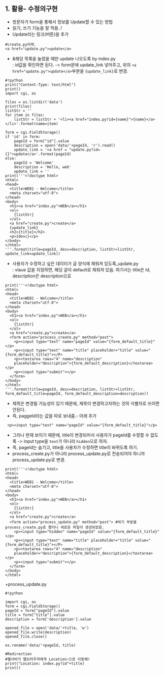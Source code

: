 ## 1. 활용- 수정의구현 <br>
+ 방문자가 form을 통해서 정보를 Update할 수 있는 방법 <br>
+ 읽기, 쓰기 기능을 잘 적용..! <br>
+ Update라는 링크(버튼)을 추가
```
#create.py아래.
<a href="update.py">update</a>
```

+ &해당 목록을 눌렀을 때만 update 나오도록 by index.py <br>
: id값을 확인하면 된다. -> form문에 update_link 넣어주고, 위의 `<a href="update.py">update</a>`부분을 `{update_link}`로 변경.<br>
```
#!python
print("Content-Type: text/html")
print()
import cgi, os

files = os.listdir('data')
print(files)
listStr = ''
for item in files:
    listStr = listStr + '<li><a href="index.py?id={name}">{name}</a></li>'.format(name=item)

form = cgi.FieldStorage()
if 'id' in form:
    pageId = form["id"].value
    description = open('data/'+pageId, 'r').read()
    update_link = '<a href = "update.py?id={}">update</a>'.format(pageId)
else:
    pageId = 'Welcome'
    description = 'Hello, web'
    update_link = ''
print('''<!doctype html>
<html>
<head>
  <title>WEB1 - Welcome</title>
  <meta charset="utf-8">
</head>
<body>
  <h1><a href="index.py">WEB</a></h1>
  <ol>
    {listStr}
  </ol>
  <a href="create.py">create</a>
  {update_link}
  <h2>{title}</h2>
  <p>{desc}</p>
</body>
</html>
'''.format(title=pageId, desc=description, listStr=listStr, update_link=update_link))
```
+ 사용자가 수정하고 싶은 데이터가 글 양식에 채워져 있도록_update.py<br>
: vlaue 값을 지정하면, 해당 글이 default로 채워져 있음. 여기서는 title은 Id, description은 description으로 
```
print('''<!doctype html>
<html>
<head>
  <title>WEB1 - Welcome</title>
  <meta charset="utf-8">
</head>
<body>
  <h1><a href="index.py">WEB</a></h1>
  <ol>
    {listStr}
  </ol>
  <a href="create.py">create</a>
  <form action="process_create.py" method="post"> 
    <p><input type="text" name="pageId" value="{form_default_title}"</p>
    <p><input type="text" name="title" placeholder="title" value="{form_default_title}"></P>
    <p><textarea rows="4" name="description"
    placeholder="description">{form_default_description}</textarea></p>
    <p><input type="submit"></p>
  </form>
</body>
</html>
'''.format(title=pageId, desc=description, listStr=listStr, form_default_title=pageId, form_default_description=description))
```
+ 제목은 변경될 가능성이 있기 때문에, 제목이 변경하고자하는 것의 식별자로 쓰이면 안된다. 
+ 즉, paggeId라는 값을 따로 보내줌.- 아래 추가
```
 <p><input type="text" name="pageId" value="{form_default_title}"</p>
```
+ 그러나 현재 보이기 때문에, title이 변경되어서 사용자가 pageId를 수정할 수 없도록 -> input type을 `text`가 아니라 `hidden`으로 하자. <br>
+ 즉, pageId는 숨기고, title을 사용자가 수정하면 title이 바뀌도록 하기. <br>
+ process_create.py가 아니라 process_update.py로 전송되어야 하니까 process_update.py로 변경. <br>
```
print('''<!doctype html>
<html>
<head>
  <title>WEB1 - Welcome</title>
  <meta charset="utf-8">
</head>
<body>
  <h1><a href="index.py">WEB</a></h1>
  <ol>
    {listStr}
  </ol>
  <a href="create.py">create</a>
  <form action="process_update.py" method="post"> #여기 부분을 process_create.py로 했더니 새로운 파일이 생성되었음.
    <p><input type="hidden" name="pageId" value="{form_default_title}"</p>
    <p><input type="text" name="title" placeholder="title" value="{form_default_title}"></P>
    <p><textarea rows="4" name="description"
    placeholder="description">{form_default_description}</textarea></p>
    <p><input type="submit"></p>
  </form>
</body>
</html>
```
+process_update.py
```
#!python

import cgi, os
form = cgi.FieldStorage()
pageId = form["pageId"].value
title = form["title"].value
description = form['description'].value

opened_file = open('data/'+title, 'w')
opened_file.write(description)
opened_file.close()

os.rename('data/'+pageId, title)

#Redirection
#웹서버가 웹브라우져에게 Location~으로 이동해!
print("Location: index.py?id"+title)
print()
```
